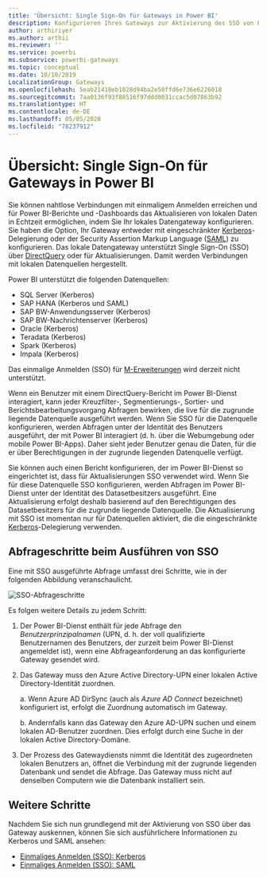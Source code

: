 ```yaml
---
title: 'Übersicht: Single Sign-On für Gateways in Power BI'
description: Konfigurieren Ihres Gateways zur Aktivierung des SSO von Power BI bei lokalen Datenquellen
author: arthiriyer
ms.author: arthii
ms.reviewer: ''
ms.service: powerbi
ms.subservice: powerbi-gateways
ms.topic: conceptual
ms.date: 10/10/2019
LocalizationGroup: Gateways
ms.openlocfilehash: 5eab21418eb1028d94ba2e50ffd6e736e6226018
ms.sourcegitcommit: 7aa0136f93f88516f97ddd8031ccac5d07863b92
ms.translationtype: HT
ms.contentlocale: de-DE
ms.lasthandoff: 05/05/2020
ms.locfileid: "78237912"
---
```

# <a name="overview-of-single-sign-on-sso-for-gateways-in-power-bi"></a>Übersicht: Single Sign-On für Gateways in Power BI

Sie können nahtlose Verbindungen mit einmaligem Anmelden erreichen und für Power BI-Berichte und -Dashboards das Aktualisieren von lokalen Daten in Echtzeit ermöglichen, indem Sie Ihr lokales Datengateway konfigurieren. Sie haben die Option, Ihr Gateway entweder mit eingeschränkter [Kerberos](service-gateway-sso-kerberos.md)-Delegierung oder der Security Assertion Markup Language ([SAML](service-gateway-sso-saml.md)) zu konfigurieren. Das lokale Datengateway unterstützt Single Sign-On (SSO) über [DirectQuery](desktop-directquery-about.md) oder für Aktualisierungen. Damit werden Verbindungen mit lokalen Datenquellen hergestellt. 

Power BI unterstützt die folgenden Datenquellen:

* SQL Server (Kerberos)
* SAP HANA (Kerberos und SAML)
* SAP BW-Anwendungsserver (Kerberos)
* SAP BW-Nachrichtenserver (Kerberos) 
* Oracle (Kerberos) 
* Teradata (Kerberos)
* Spark (Kerberos)
* Impala (Kerberos)

Das einmalige Anmelden (SSO) für [M-Erweiterungen](https://github.com/microsoft/DataConnectors/blob/master/docs/m-extensions.md) wird derzeit nicht unterstützt.

Wenn ein Benutzer mit einem DirectQuery-Bericht im Power BI-Dienst interagiert, kann jeder Kreuzfilter-, Segmentierungs-, Sortier- und Berichtsbearbeitungsvorgang Abfragen bewirken, die live für die zugrunde liegende Datenquelle ausgeführt werden. Wenn Sie SSO für die Datenquelle konfigurieren, werden Abfragen unter der Identität des Benutzers ausgeführt, der mit Power BI interagiert (d. h. über die Webumgebung oder mobile Power BI-Apps). Daher sieht jeder Benutzer genau die Daten, für die er über Berechtigungen in der zugrunde liegenden Datenquelle verfügt. 

Sie können auch einen Bericht konfigurieren, der im Power BI-Dienst so eingerichtet ist, dass für Aktualisierungen SSO verwendet wird. Wenn Sie für diese Datenquelle SSO konfigurieren, werden Abfragen im Power BI-Dienst unter der Identität des Datasetbesitzers ausgeführt. Eine Aktualisierung erfolgt deshalb basierend auf den Berechtigungen des Datasetbesitzers für die zugrunde liegende Datenquelle. Die Aktualisierung mit SSO ist momentan nur für Datenquellen aktiviert, die die eingeschränkte [Kerberos](service-gateway-sso-kerberos.md)-Delegierung verwenden. 

## <a name="query-steps-when-running-sso"></a>Abfrageschritte beim Ausführen von SSO

Eine mit SSO ausgeführte Abfrage umfasst drei Schritte, wie in der folgenden Abbildung veranschaulicht.

![SSO-Abfrageschritte](media/service-gateway-sso-overview/sso-query-steps.png)

Es folgen weitere Details zu jedem Schritt:

1. Der Power BI-Dienst enthält für jede Abfrage den *Benutzerprinzipalnamen* (UPN, d. h. der voll qualifizierte Benutzernamen des Benutzers, der zurzeit beim Power BI-Dienst angemeldet ist), wenn eine Abfrageanforderung an das konfigurierte Gateway gesendet wird.

2. Das Gateway muss den Azure Active Directory-UPN einer lokalen Active Directory-Identität zuordnen.

   a. Wenn Azure AD DirSync (auch als *Azure AD Connect* bezeichnet) konfiguriert ist, erfolgt die Zuordnung automatisch im Gateway.

   b.  Andernfalls kann das Gateway den Azure AD-UPN suchen und einem lokalen AD-Benutzer zuordnen. Dies erfolgt durch eine Suche in der lokalen Active Directory-Domäne.

3. Der Prozess des Gatewaydiensts nimmt die Identität des zugeordneten lokalen Benutzers an, öffnet die Verbindung mit der zugrunde liegenden Datenbank und sendet die Abfrage. Das Gateway muss nicht auf denselben Computern wie die Datenbank installiert sein.

## <a name="next-steps"></a>Weitere Schritte

Nachdem Sie sich nun grundlegend mit der Aktivierung von SSO über das Gateway auskennen, können Sie sich ausführlichere Informationen zu Kerberos und SAML ansehen:

* [Einmaliges Anmelden (SSO): Kerberos](service-gateway-sso-kerberos.md)
* [Einmaliges Anmelden (SSO): SAML](service-gateway-sso-saml.md)
